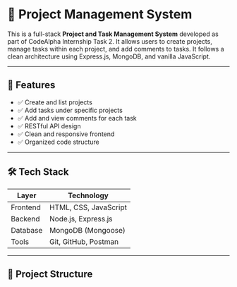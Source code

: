 # 📁 Project Management System

This is a full-stack **Project and Task Management System** developed as part of CodeAlpha Internship Task 2. It allows users to create projects, manage tasks within each project, and add comments to tasks. It follows a clean architecture using Express.js, MongoDB, and vanilla JavaScript.

---

## 🚀 Features

- ✅ Create and list projects
- ✅ Add tasks under specific projects
- ✅ Add and view comments for each task
- ✅ RESTful API design
- ✅ Clean and responsive frontend
- ✅ Organized code structure

---

## 🛠️ Tech Stack

| Layer      | Technology       |
|------------|------------------|
| Frontend   | HTML, CSS, JavaScript |
| Backend    | Node.js, Express.js  |
| Database   | MongoDB (Mongoose)   |
| Tools      | Git, GitHub, Postman |

---

## 📁 Project Structure

